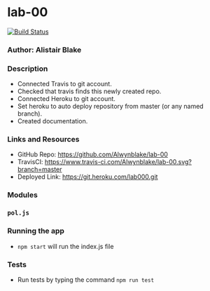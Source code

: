 # lab-00

[![Build Status](https://www.travis-ci.com/Alwynblake/lab-00.svg?branch=master)](https://www.travis-ci.com/Alwynblake/lab-00)

### Author: Alistair Blake

### Description

* Connected Travis to git account.
* Checked that travis finds this newly created repo.
* Connected Heroku to git account.
* Set heroku to auto deploy repository from master (or any named branch).
* Created documentation.

### Links and Resources
* GitHub Repo: https://github.com/Alwynblake/lab-00
* TravisCI: https://www.travis-ci.com/Alwynblake/lab-00.svg?branch=master
* Deployed Link: https://git.heroku.com/lab000.git


### Modules
### `pol.js`

### Running the app
* `npm start` will run the index.js file
  
### Tests
* Run tests by typing the command `npm run test`
